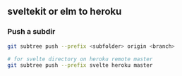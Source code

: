 ## sveltekit or elm to heroku

### Push a subdir

```bash
git subtree push --prefix <subfolder> origin <branch>

# for svelte directory on heroku remote master
git subtree push --prefix svelte heroku master
```
